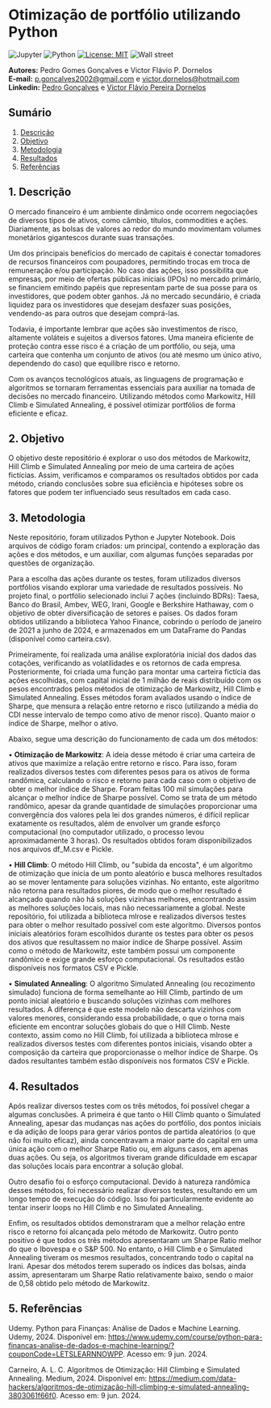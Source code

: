 # Otimização de portfólio utilizando Python
![Jupyter](https://img.shields.io/badge/Made%20with-Jupyter-orange?style=for-the-badge&logo=Jupyter)
![Python](https://img.shields.io/badge/Python-14354C?style=for-the-badge&logo=python&logoColor=white)
[![License: MIT](https://img.shields.io/badge/License-MIT-yellow.svg)](https://opensource.org/licenses/MIT)
![Wall street](https://revistaazul.voeazul.com.br/wp-content/uploads/2023/03/os-centros-financeiros-mais-poderosos-de-todo-o-mundo-1536x1031.jpeg.webp)

 **Autores:** Pedro Gomes Gonçalves e Victor Flávio P. Dornelos\
**E-mail:** p.goncalves2002@gmail.com e
victor.dornelos@hotmail.com\
**Linkedin:** [Pedro Gonçalves](https://www.linkedin.com/in/pgoncalves2002/) e
 [Victor Flávio Pereira Dornelos](https://www.linkedin.com/in/victor-flavio-pereira-dornelos/)

## Sumário
1. [Descrição](https://github.com/victordornelos/otimizacao_portfolio_python/tree/main?tab=readme-ov-file#1-descrição)
2. [Objetivo](https://github.com/victordornelos/otimizacao_portfolio_python/tree/main?tab=readme-ov-file#2-objetivo)
3. [Metodologia](https://github.com/victordornelos/otimizacao_portfolio_python/tree/main?tab=readme-ov-file#3-metodologia)
4. [Resultados](https://github.com/victordornelos/otimizacao_portfolio_python/tree/main?tab=readme-ov-file#4-resultados)
5. [Referências](https://github.com/victordornelos/otimizacao_portfolio_python/tree/main?tab=readme-ov-file#5-referências)

## 1. Descrição
O mercado financeiro é um ambiente dinâmico onde ocorrem negociações de diversos tipos de ativos, como câmbio, títulos, commodities e ações. Diariamente, as bolsas de valores ao redor do mundo movimentam volumes monetários gigantescos durante suas transações.

Um dos principais benefícios do mercado de capitais é conectar tomadores de recursos financeiros com poupadores, permitindo trocas em troca de remuneração e/ou participação. No caso das ações, isso possibilita que empresas, por meio de ofertas públicas iniciais (IPOs) no mercado primário, se financiem emitindo papéis que representam parte de sua posse para os investidores, que podem obter ganhos. Já no mercado secundário, é criada liquidez para os investidores que desejam desfazer suas posições, vendendo-as para outros que desejam comprá-las.

Todavia, é importante lembrar que ações são investimentos de risco, altamente voláteis e sujeitos a diversos fatores. Uma maneira eficiente de proteção contra esse risco é a criação de um portfólio, ou seja, uma carteira que contenha um conjunto de ativos (ou até mesmo um único ativo, dependendo do caso) que equilibre risco e retorno.

Com os avanços tecnológicos atuais, as linguagens de programação e algoritmos se tornaram ferramentas essenciais para auxiliar na tomada de decisões no mercado financeiro. Utilizando métodos como Markowitz, Hill Climb e Simulated Annealing, é possível otimizar portfólios de forma eficiente e eficaz.

## 2. Objetivo
O objetivo deste repositório é explorar o uso dos métodos de Markowitz, Hill Climb e Simulated Annealing por meio de uma carteira de ações fictícias. Assim, verificamos e comparamos os resultados obtidos por cada método, criando conclusões sobre sua eficiência e hipóteses sobre os fatores que podem ter influenciado seus resultados em cada caso.

## 3. Metodologia
Neste repositório, foram utilizados Python e Jupyter Notebook. Dois arquivos de código foram criados: um principal, contendo a exploração das ações e dos métodos, e um auxiliar, com algumas funções separadas por questões de organização.

Para a escolha das ações durante os testes, foram utilizados diversos portfólios visando explorar uma variedade de resultados possíveis. No projeto final, o portfólio selecionado inclui 7 ações (incluindo BDRs): Taesa, Banco do Brasil, Ambev, WEG, Irani, Google e Berkshire Hathaway, com o objetivo de obter diversificação de setores e países. Os dados foram obtidos utilizando a biblioteca Yahoo Finance, cobrindo o período de janeiro de 2021 a junho de 2024, e armazenados em um DataFrame do Pandas (disponível como carteira.csv).

Primeiramente, foi realizada uma análise exploratória inicial dos dados das cotações, verificando as volatilidades e os retornos de cada empresa. Posteriormente, foi criada uma função para montar uma carteira fictícia das ações escolhidas, com capital inicial de 1 milhão de reais distribuído com os pesos encontrados pelos métodos de otimização de Markowitz, Hill Climb e Simulated Annealing. Esses métodos foram avaliados usando o índice de Sharpe, que mensura a relação entre retorno e risco (utilizando a média do CDI nesse intervalo de tempo como ativo de menor risco). Quanto maior o índice de Sharpe, melhor o ativo.

Abaixo, segue uma descrição do funcionamento de cada um dos métodos:

•  **Otimização de Markowitz**: A ideia desse método é criar uma carteira de ativos que maximize a relação entre retorno e risco. Para isso, foram realizados diversos testes com diferentes pesos para os ativos de forma randômica, calculando o risco e retorno para cada caso com o objetivo de obter o melhor índice de Sharpe. Foram feitas 100 mil simulações para alcançar o melhor índice de Sharpe possível. Como se trata de um método randômico, apesar da grande quantidade de simulações proporcionar uma convergência dos valores pela lei dos grandes números, é difícil replicar exatamente os resultados, além de envolver um grande esforço computacional (no computador utilizado, o processo levou aproximadamente 3 horas). Os resultados obtidos foram disponibilizados nos arquivos df_M.csv e Pickle.

•  **Hill Climb**: O método Hill Climb, ou "subida da encosta", é um algoritmo de otimização que inicia de um ponto aleatório e busca melhores resultados ao se mover lentamente para soluções vizinhas. No entanto, este algoritmo não retorna para resultados piores, de modo que o melhor resultado é alcançado quando não há soluções vizinhas melhores, encontrando assim as melhores soluções locais, mas não necessariamente a global. Neste repositório, foi utilizada a biblioteca mlrose e realizados diversos testes para obter o melhor resultado possível com este algoritmo. Diversos pontos iniciais aleatórios foram escolhidos durante os testes para obter os pesos dos ativos que resultassem no maior índice de Sharpe possível. Assim como o método de Markowitz, este também possui um componente randômico e exige grande esforço computacional. Os resultados estão disponíveis nos formatos CSV e Pickle.

•  **Simulated Annealing**: O algoritmo Simulated Annealing (ou recozimento simulado) funciona de forma semelhante ao Hill Climb, partindo de um ponto inicial aleatório e buscando soluções vizinhas com melhores resultados. A diferença é que este modelo não descarta vizinhos com valores menores, considerando essa probabilidade, o que o torna mais eficiente em encontrar soluções globais do que o Hill Climb. Neste contexto, assim como no Hill Climb, foi utilizada a biblioteca mlrose e realizados diversos testes com diferentes pontos iniciais, visando obter a composição da carteira que proporcionasse o melhor índice de Sharpe. Os dados resultantes também estão disponíveis nos formatos CSV e Pickle.

## 4. Resultados
Após realizar diversos testes com os três métodos, foi possível chegar a algumas conclusões. A primeira é que tanto o Hill Climb quanto o Simulated Annealing, apesar das mudanças nas ações do portfólio, dos pontos iniciais e da adição de loops para gerar vários pontos de partida aleatórios (o que não foi muito eficaz), ainda concentravam a maior parte do capital em uma única ação com o melhor Sharpe Ratio ou, em alguns casos, em apenas duas ações. Ou seja, os algoritmos tiveram grande dificuldade em escapar das soluções locais para encontrar a solução global.

Outro desafio foi o esforço computacional. Devido à natureza randômica desses métodos, foi necessário realizar diversos testes, resultando em um longo tempo de execução do código. Isso foi particularmente evidente ao tentar inserir loops no Hill Climb e no Simulated Annealing.

Enfim, os resultados obtidos demonstraram que a melhor relação entre risco e retorno foi alcançada pelo método de Markowitz. Outro ponto positivo é que todos os três métodos apresentaram um Sharpe Ratio melhor do que o Ibovespa e o S&P 500. No entanto, o Hill Climb e o Simulated Annealing tiveram os mesmos resultados, concentrando todo o capital na Irani. Apesar dos métodos terem superado os índices das bolsas, ainda assim, apresentaram um Sharpe Ratio relativamente baixo, sendo o maior de 0,58 obtido pelo método de Markowitz.

## 5. Referências

Udemy. Python para Finanças: Análise de Dados e Machine Learning. Udemy, 2024. Disponível em: https://www.udemy.com/course/python-para-financas-analise-de-dados-e-machine-learning/?couponCode=LETSLEARNNOWPP. Acesso em: 9 jun. 2024.

Carneiro, A. L. C. Algoritmos de Otimização: Hill Climbing e Simulated Annealing. Medium, 2024. Disponível em: https://medium.com/data-hackers/algoritmos-de-otimização-hill-climbing-e-simulated-annealing-3803061f66f0. Acesso em: 9 jun. 2024.